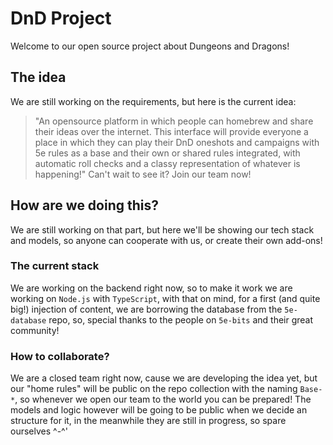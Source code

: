 # DnD Project

Welcome to our open source project about Dungeons and Dragons!

## The idea
We are still working on the requirements, but here is the current idea:
> "An opensource platform in which people can homebrew and share their ideas over the internet. This interface will provide everyone a place in which they can play their DnD oneshots and campaigns with 5e rules as a base and their own or shared rules integrated, with automatic roll checks and a classy representation of whatever is happening!"
Can't wait to see it? Join our team now!

## How are we doing this?
We are still working on that part, but here we'll be showing our tech stack and models, so anyone can cooperate with us, or create their own add-ons!

### The current stack
We are working on the backend right now, so to make it work we are working on `Node.js` with `TypeScript`, with that on mind, for a first (and quite big!) injection of content, we are borrowing the database from the `5e-database` repo, so, special thanks to the people on `5e-bits` and their great community!

### How to collaborate?
We are a closed team right now, cause we are developing the idea yet, but our "home rules" will be public on the repo collection with the naming `Base-*`, so whenever we open our team to the world you can be prepared! The models and logic however will be going to be public when we decide an structure for it, in the meanwhile they are still in progress, so spare ourselves ^-^'
